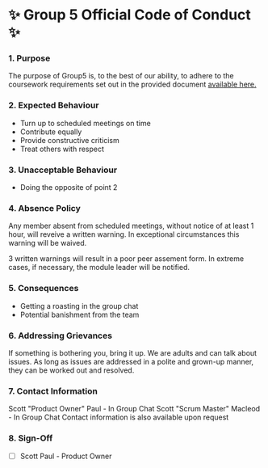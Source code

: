 # :sparkles: **Group 5 Official Code of Conduct** :sparkles:
### 1. Purpose
The purpose of Group5 is, to the best of our ability, to adhere to the coursework requirements set out in the provided document [available here.](https://github.com/Kevin-Sim/set08103/tree/master/assessment)

### 2. Expected Behaviour
- Turn up to scheduled meetings on time
- Contribute equally
- Provide constructive criticism
- Treat others with respect

### 3. Unacceptable Behaviour
- Doing the opposite of point 2

### 4. Absence Policy
Any member absent from scheduled meetings, without notice of at least 1 hour, will reveive a written warning. In exceptional circumstances this warning will be waived.

3 written warnings will result in a poor peer assement form. In extreme cases, if necessary, the module leader will be notified.

### 5. Consequences
- Getting a roasting in the group chat
- Potential banishment from the team

### 6. Addressing Grievances
If something is bothering you, bring it up. We are adults and can talk about issues. As long as issues are addressed in a polite and grown-up manner, they can be worked out and resolved.

### 7. Contact Information
Scott "Product Owner" Paul - In Group Chat
Scott "Scrum Master" Macleod - In Group Chat
Contact information is also available upon request

### 8. Sign-Off
- [ ] Scott Paul - Product Owner
